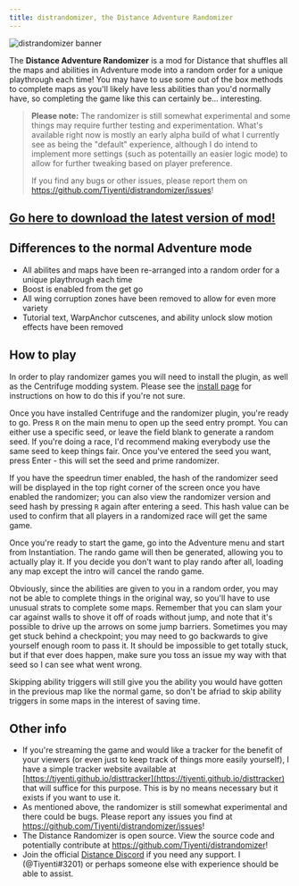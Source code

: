 ```yaml
---
title: distrandomizer, the Distance Adventure Randomizer
---
```

![distrandomizer banner](https://i.imgur.com/TGycDXV.png)

The **Distance Adventure Randomizer** is a mod for Distance that shuffles all the maps and abilities in Adventure mode
into a random order for a unique playthrough each time! You may have to use some out of the box methods to complete maps
as you'll likely have less abilities than you'd normally have, so completing the game like this can certainly be... interesting.

> **Please note:** The randomizer is still somewhat experimental and some things may require further testing and experimentation. What's available right now is mostly an early alpha build
of what I currently see as being the "default" experience, although I do intend to implement more settings (such as potentailly an easier logic mode) to allow for further tweaking based
on player preference.
>
> If you find any bugs or other issues, please report them on https://github.com/Tiyenti/distrandomizer/issues!


## [Go here to download the latest version of mod!](https://github.com/Tiyenti/distrandomizer/releases)

## Differences to the normal Adventure mode

* All abilites and maps have been re-arranged into a random order for a unique playthrough each time
* Boost is enabled from the get go
* All wing corruption zones have been removed to allow for even more variety
* Tutorial text, WarpAnchor cutscenes, and ability unlock slow motion effects have been removed

## How to play
In order to play randomizer games you will need to install the plugin, as well as the Centrifuge modding system. Please see the [install page](install) for instructions on how to do this if you're not sure.

Once you have installed Centrifuge and the randomizer plugin, you're ready to go. Press `R` on the main menu to open up the seed entry prompt. You can either use a specific seed, or leave the field blank to generate a random seed. If you're doing a race, I'd recommend making everybody use the same seed to keep things fair. Once you've entered the seed you want, press Enter - this will set the seed and prime randomizer.

If you have the speedrun timer enabled, the hash of the randomizer seed will be displayed in the top right corner of the screen once you have enabled the randomizer; you can also view the randomizer version and seed hash by pressing `R` again after entering a seed. This hash value can be used to confirm that all players in a randomized race will get the same game.

Once you're ready to start the game, go into the Adventure menu and start from Instantiation. The rando game will then be generated, allowing you to actually play it. If you decide you don't want to play rando after all, loading any map except the intro will cancel the rando game.

Obviously, since the abilities are given to you in a random order, you may not be able to complete things in the original way, so you'll have to use unusual strats to complete some maps. Remember that you can slam your car against walls to shove it off of roads without jump, and note that it's possible to drive up the arrows on some jump barriers. Sometimes you may get stuck behind a checkpoint; you may need to go backwards to give yourself enough room to pass it. It should be impossible to get totally stuck, but if that ever does happen, make sure you toss an issue my way with that seed so I can see what went wrong.

Skipping ability triggers will still give you the ability you would have gotten in the previous map like the normal game, so don't be afriad to skip ability triggers in some maps in the interest of saving time.

## Other info
* If you're streaming the game and would like a tracker for the benefit of your viewers (or even just to keep track of things more easily yourself), I have a simple tracker website available at
[https://tiyenti.github.io/disttracker](https://tiyenti.github.io/disttracker) that will suffice for this purpose. This is by no means necessary but it exists if you want to use it.
* As mentioned above, the randomizer is still somewhat experimental and there could be bugs. Please report any issues you find at https://github.com/Tiyenti/distrandomizer/issues!
* The Distance Randomizer is open source. View the source code and potentially contribute at
https://github.com/Tiyenti/distrandomizer!
* Join the official [Distance Discord](https://discord.gg/distance) if you need any support.
I (@Tiyenti#3201) or perhaps someone else with experience should be able to assist. 